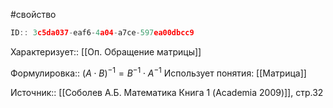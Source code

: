 #свойство

```javascript
ID:: 3c5da037-eaf6-4a04-a7ce-597ea00dbcc9
```

Характеризует:: [[Оп. Обращение матрицы]]

Формулировка:: $(A \cdot B)^{-1}=B^{-1} \cdot A^{-1}$
Использует понятия: [[Матрица]]

Источник:: [[Соболев А.Б. Математика Книга 1 (Academia 2009)]], стр.32